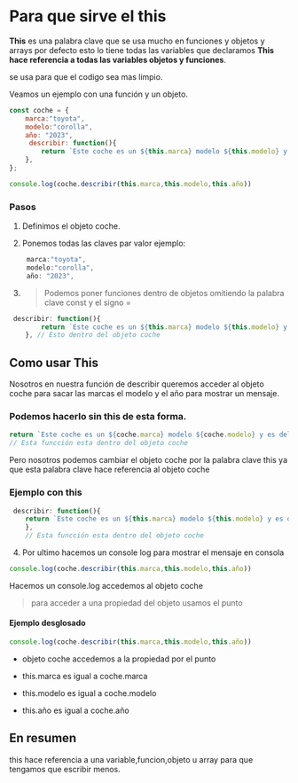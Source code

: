 # Para que sirve el this

**This** es una palabra clave que se usa mucho en funciones y objetos y arrays por defecto esto lo tiene todas las variables que declaramos **This hace referencia a todas las variables objetos y funciones**.

se usa para que el codigo sea mas limpio. 

Veamos un ejemplo con una función y un objeto.

```js
const coche = {
    marca:"toyota",
    modelo:"corolla",
    año: "2023",
     describir: function(){
        return `Este coche es un ${this.marca} modelo ${this.modelo} y es del año ${this.año}`
    },
};

console.log(coche.describir(this.marca,this.modelo,this.año))
```

### Pasos

1. Definimos el objeto coche.
2. Ponemos todas las claves par valor ejemplo:

   ```js
    marca:"toyota",
    modelo:"corolla",
    año: "2023",
   ```

3. > Podemos poner funciones dentro de objetos omitiendo la palabra clave const y el signo =

```js
 describir: function(){
        return `Este coche es un ${this.marca} modelo ${this.modelo} y es del año ${this.año}`
    }, // Esto dentro del objeto coche
```
## Como usar This

Nosotros en nuestra función de describir queremos acceder al objeto coche para sacar las marcas el modelo y el año para mostrar un mensaje.

### Podemos hacerlo sin this de esta forma.

```js
return `Este coche es un ${coche.marca} modelo ${coche.modelo} y es del año ${coche.año}`
// Esta funcción esta dentro del objeto coche
```
Pero nosotros podemos cambiar el objeto coche por la palabra clave this ya que esta palabra clave hace referencia al objeto coche

### Ejemplo con this

```js
 describir: function(){
    return `Este coche es un ${this.marca} modelo ${this.modelo} y es del año ${this.año}`
    },
    // Esta funcción esta dentro del objeto coche
```

4. Por ultimo hacemos un console log para mostrar el mensaje en consola 

```js
console.log(coche.describir(this.marca,this.modelo,this.año))
```

Hacemos un console.log accedemos al objeto coche 
> para acceder a una propiedad del objeto usamos el punto

#### Ejemplo desglosado

```js
console.log(coche.describir(this.marca,this.modelo,this.año))
```

 - objeto coche accedemos a la propiedad por el punto
  
 - this.marca es igual a coche.marca
  
 - this.modelo es igual a coche.modelo
  
 - this.año es igual a coche.año


## En resumen

this hace referencia a una variable,funcion,objeto u array para que tengamos que escribir menos.